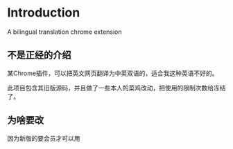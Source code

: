 # Introduction
A bilingual translation chrome extension 

## 不是正经的介绍
某Chrome插件，可以把英文网页翻译为中英双语的，适合我这种英语不好的。

此项目包含其旧版源码，并且做了一些本人的菜鸡改动，把使用的限制次数给冻结了。

## 为啥要改
因为新版的要会员才可以用


